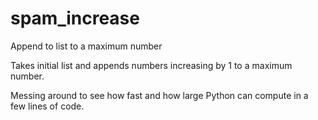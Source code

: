 # spam_increase
Append to list to a maximum number


Takes initial list and appends numbers increasing by 1 to a maximum number.

Messing around to see how fast and how large Python can compute in a few lines of code.
